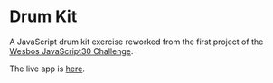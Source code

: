 # Drum Kit
A JavaScript drum kit exercise reworked from the first project of the [Wesbos JavaScript30 Challenge](https://javascript30.com/).

The live app is [here](https://toowee-le.github.io/drum-kit-wesbos/).
